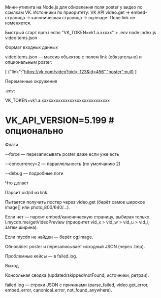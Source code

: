 Мини-утилита на Node.js для обновления поля poster у видео по ссылкам VK.
Источники по приоритету: VK API video.get → embed-страница → каноническая страница → og:image.
Поле link не изменяется.

Быстрый старт
npm i
echo "VK_TOKEN=vk1.a.xxxxx" > .env
node index.js videoItems.json

Формат входных данных

videoItems.json — массив объектов с полем link (обязательно) и опциональным poster:

[
  {"link":"https://vk.com/video?oid=-123&id=456","poster":null}
]

Переменные окружения

.env:

VK_TOKEN=vk1.a.xxxxxxxxxxxxxxxxxxxxxxxxxxxxx
# VK_API_VERSION=5.199   # опционально

Флаги

--force — перезаписывать poster даже если уже есть

--concurrency=2 — параллельность (по умолчанию 2)

--debug — подробные логи

Что делает

Парсит oid/id из link.

Пытается получить постер через video.get (берёт самое широкое image[] или photo_800/640/...).

Если нет — парсит embed/каноническую страницу, выбирая только i.mycdn.me/getVideoPreview
(приоритет vid_x > vid_w > vid_u > vid_l, затем ширина).

Если mycdn не найден — берёт og:image.

Обновляет poster и перезаписывает исходный JSON (через .tmp).

Проблемные кейсы — в failed.log.

Выход

Консольная сводка (updated/skipped/notFound, источники, ретраи).

failed.log — строки JSON с причинами (parse_failed, video.get_error, embed_error, canonical_error, not_found_anywhere).
